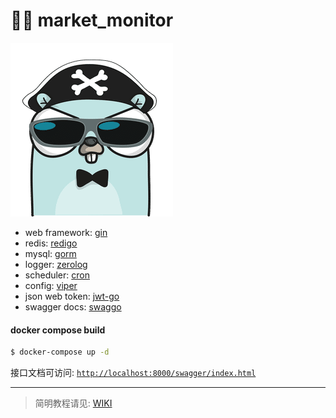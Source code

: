 # :guardsman: market_monitor

![gopher](./public/gopher.png)

* web framework: [gin](https://github.com/gin-gonic/gin)
* redis: [redigo](https://github.com/gomodule/redigo)
* mysql: [gorm](https://github.com/jinzhu/gorm)
* logger: [zerolog](https://github.com/rs/zerolog)
* scheduler: [cron](https://github.com/robfig/cron)
* config: [viper](https://github.com/spf13/viper)
* json web token: [jwt-go](https://github.com/dgrijalva/jwt-go)
* swagger docs: [swaggo](https://github.com/swaggo/gin-swagger)

#### docker compose build
``` bash
$ docker-compose up -d
```

接口文档可访问: 
[`http://localhost:8000/swagger/index.html`](http://localhost:8000/swagger/index.html)

---

> 简明教程请见: [WIKI](https://github.com/JiangInk/market_monitor/wiki)

